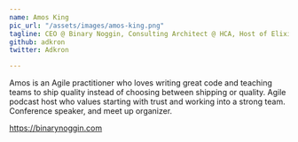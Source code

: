 ```yaml
---
name: Amos King
pic_url: "/assets/images/amos-king.png"
tagline: CEO @ Binary Noggin, Consulting Architect @ HCA, Host of Elixir Outlaws
github: adkron
twitter: Adkron

---
```

Amos is an Agile practitioner who loves writing great code and teaching teams to ship quality instead of choosing between shipping or quality. Agile podcast host who values starting with trust and working into a strong team. Conference speaker, and meet up organizer.

https://binarynoggin.com

